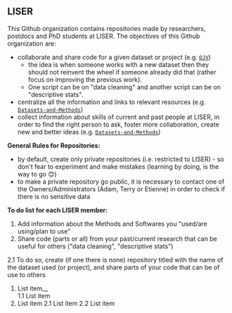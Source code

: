 ## LISER 

This Github organization contains repositories made by researchers, postdocs and PhD students at LISER. 
The objectives of this Github organization are: 
* collaborate and share code for a given dataset or project (e.g. [`OJV`](https://github.com/Liser-Lu/OJV))
  * the idea is when someone works with a new dataset then they should not reinvent the wheel  if someone already did that (rather focus on improving the previous work).
  * One script can be on "data cleaning" and another script can be on "descriptive stats".
* centralize all the information and links to relevant resources (e.g. [`Datasets-and-Methods`](https://github.com/Liser-Lu/Datasets-and-Methods)) 
* collect information about skills of current and past people at LISER, in order to find the right person to ask, foster more collaboration, create new and better ideas (e.g. [`Datasets-and-Methods`](https://github.com/Liser-Lu/Datasets-and-Methods)) 

**General Rules for Repositories:**
* by default, create only private repositories (i.e. restricted to LISER) - so don't fear to experiment and make mistakes (learning by doing, is the way to go :blush:)
* to make a private repository go public, it is necessary to contact one of the Owners/Administrators (Adam, Terry or Etienne) in order to check if there is no sensitive data

**To do list for each LISER member:**
 1. Add information about the Methods and Softwares you "used/are using/plan to use"
 2. Share code (parts or all) from your past/current research that can be useful for others ("data cleaning", "descriptive stats")
  
  2.1 To do so, create (if one there is none) repository titled with the name of the dataset used (or project), and share parts of your code that can be of use to others


1. List item__  
  1.1 List item
2. List item
   2.1 List item
   2.2 List item
